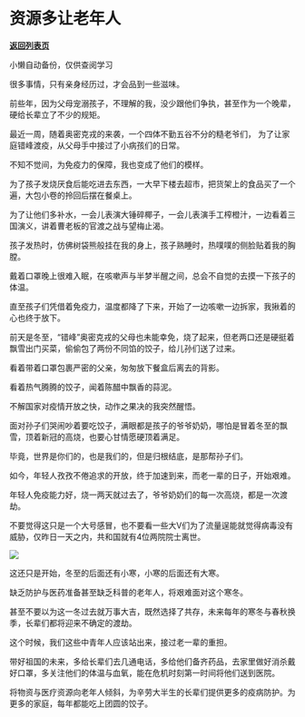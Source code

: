 # 资源多让老年人

[**返回列表页**](/gzh/政事堂2019)

小懒自动备份，仅供查阅学习

很多事情，只有亲身经历过，才会品到一些滋味。  

前些年，因为父母宠溺孩子，不理解的我，没少跟他们争执，甚至作为一个晚辈，硬给长辈立了不少的规矩。

最近一周，随着奥密克戎的来袭，一个四体不勤五谷不分的糙老爷们， 为了让家庭错峰渡疫，从父母手中接过了小病孩们的日常。

不知不觉间，为免疫力的保障，我也变成了他们的模样。  

为了孩子发烧厌食后能吃进去东西，一大早下楼去超市，把货架上的食品买了一个遍，大包小卷的拎回后摆在餐桌上。

为了让他们多补水，一会儿表演大锤碎椰子，一会儿表演手工榨橙汁，一边看着三国演义，讲着曹老板的官渡之战与望梅止渴。

孩子发热时，仿佛树袋熊般挂在我的身上，孩子熟睡时，热噗噗的侧脸贴着我的胸膛。

戴着口罩晚上很难入眠，在咳嗽声与半梦半醒之间，总会不自觉的去摸一下孩子的体温。

直至孩子们凭借着免疫力，温度都降了下来，开始了一边咳嗽一边拆家，我揪着的心也终于放下。

前天是冬至，“错峰”奥密克戎的父母也未能幸免，烧了起来，但老两口还是硬挺着飘雪出门买菜，偷偷包了两份不同馅的饺子，给儿孙们送了过来。  

看着带着口罩包裹严密的父亲，匆匆放下餐盒后离去的背影。

看着热气腾腾的饺子，闻着陈醋中飘香的蒜泥。

不解国家对疫情开放之快，动作之果决的我突然醒悟。

面对孙子们哭闹吵着要吃饺子，满眼都是孩子的爷爷奶奶，哪怕是冒着冬至的飘雪，顶着新冠的高烧，也要心甘情愿硬顶着满足。  

毕竟，世界是你们的，也是我们的，但是归根结底，是那帮孙子们。

如今，年轻人孜孜不倦追求的开放，终于加速到来，而老一辈的日子，开始艰难。

年轻人免疫能力好，烧一两天就过去了，爷爷奶奶们的每一次高烧，都是一次渡劫。

不要觉得这只是一个大号感冒，也不要看一些大V们为了流量逞能就觉得病毒没有威胁，仅昨日一天之内，共和国就有4位两院院士离世。

![](https://mmbiz.qpic.cn/mmbiz_jpg/rxhS23yu8cPaAZM19RR09ib2YD4Lg2rHVUcDmiaSJ6xdQgCYNCwXbmW0qiaHzibiaLj7eSAib9ueJS28tXv6zm9nw2Gw/640?wx_fmt=jpeg)

这还只是开始，冬至的后面还有小寒，小寒的后面还有大寒。

缺乏防护与医药准备甚至缺乏科普的老年人，将艰难面对这个寒冬。

甚至不要以为这一冬过去就万事大吉，既然选择了共存，未来每年的寒冬与春秋换季，长辈们都将迎来不确定的渡劫。

这个时候，我们这些中青年人应该站出来，接过老一辈的重担。

带好祖国的未来，多给长辈们去几通电话，多给他们备齐药品，去家里做好消杀戴好口罩，多关注他们的体温与血氧，能在危机时刻第一时间将他们送到医院。

将物资与医疗资源向老年人倾斜，为辛劳大半生的长辈们提供更多的疫病防护。为更多的家庭，每年都能吃上团圆的饺子。


